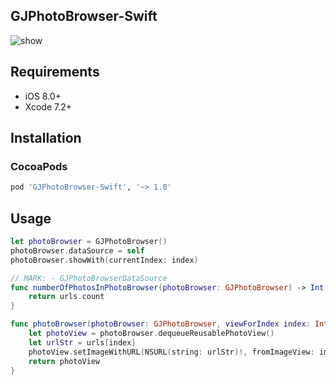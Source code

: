 ## GJPhotoBrowser-Swift

![show](https://github.com/devgj/GJPhotoBrowser-Swift/blob/master/GJPhotoBrowser-Swift/show.gif)

## Requirements
- iOS 8.0+
- Xcode 7.2+

## Installation
### CocoaPods
```ruby
pod 'GJPhotoBrowser-Swift', '~> 1.0'
```
## Usage

```swift
let photoBrowser = GJPhotoBrowser()
photoBrowser.dataSource = self
photoBrowser.showWith(currentIndex: index)

// MARK: - GJPhotoBrowserDataSource
func numberOfPhotosInPhotoBrowser(photoBrowser: GJPhotoBrowser) -> Int {
    return urls.count
}

func photoBrowser(photoBrowser: GJPhotoBrowser, viewForIndex index: Int) -> GJPhotoView {
    let photoView = photoBrowser.dequeueReusablePhotoView()
    let urlStr = urls[index]
    photoView.setImageWithURL(NSURL(string: urlStr)!, fromImageView: imageViews[index])
    return photoView
}
```

